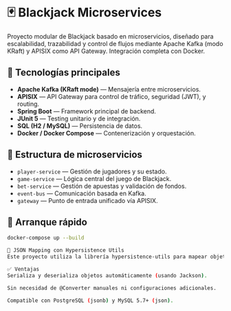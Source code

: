 # 🃏 Blackjack Microservices

Proyecto modular de Blackjack basado en microservicios, diseñado para escalabilidad, trazabilidad y control de flujos mediante Apache Kafka (modo KRaft) y APISIX como API Gateway. Integración completa con Docker.

## 🧱 Tecnologías principales

- **Apache Kafka (KRaft mode)** — Mensajería entre microservicios.
- **APISIX** — API Gateway para control de tráfico, seguridad (JWT), y routing.
- **Spring Boot** — Framework principal de backend.
- **JUnit 5** — Testing unitario y de integración.
- **SQL (H2 / MySQL)** — Persistencia de datos.
- **Docker / Docker Compose** — Contenerización y orquestación.

## 🧩 Estructura de microservicios

- `player-service` — Gestión de jugadores y su estado.
- `game-service` — Lógica central del juego de Blackjack.
- `bet-service` — Gestión de apuestas y validación de fondos.
- `event-bus` — Comunicación basada en Kafka.
- `gateway` — Punto de entrada unificado vía APISIX.

## 🚀 Arranque rápido

```bash
docker-compose up --build

🔧 JSON Mapping con Hypersistence Utils
Este proyecto utiliza la librería hypersistence-utils para mapear objetos Java directamente como JSON en columnas SQL (json / jsonb), simplificando el trabajo con estructuras anidadas.

✅ Ventajas
Serializa y deserializa objetos automáticamente (usando Jackson).

Sin necesidad de @Converter manuales ni configuraciones adicionales.

Compatible con PostgreSQL (jsonb) y MySQL 5.7+ (json).
